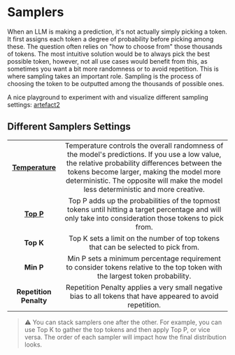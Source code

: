 # Samplers

When an LLM is making a prediction, it's not actually simply picking a token. It first assigns each token a degree of probability before picking among these. The question often relies on "how to choose from" those thousands of tokens. The most intuitive solution would be to always pick the best possible token, however, not all use cases would benefit from this, as sometimes you want a bit more randomness or to avoid repetition. This is where sampling takes an important role. Sampling is the process of choosing the token to be outputted among the thousands of possible ones.

A nice playground to experiment with and visualize different sampling settings: [artefact2](https://artefact2.github.io/llm-sampling/index.xhtml)

## Different Samplers Settings

<table style="border-collapse: collapse; width: 100%; text-align: center;">
  <tr>
    <td style="font-weight:bold"><a href="temperature.md">Temperature</a></td>
    <td>
    Temperature controls the overall randomness of the model's predictions. If you use a low value, the relative probability differences between the tokens become larger, making the model more deterministic. The opposite will make the model less deterministic and more creative.
    </td>
  </tr>
  <tr>
    <td style="font-weight:bold"><a href="top_p.md">Top P</a></td>
    <td>
    Top P adds up the probabilities of the topmost tokens until hitting a target percentage and will only take into consideration those tokens to pick from.
    </td>
  </tr>
  <tr>
    <td style="font-weight:bold">Top K</td>
    <td>
    Top K sets a limit on the number of top tokens that can be selected to pick from.
    </td>
  </tr>
  <tr>
    <td style="font-weight:bold">Min P</td>
    <td>
    Min P sets a minimum percentage requirement to consider tokens relative to the top token with the largest token probability.
    </td>
  </tr>
  <tr>
    <td style="font-weight:bold">Repetition Penalty</td>
    <td>
    Repetition Penalty applies a very small negative bias to all tokens that have appeared to avoid repetition.
    </td>
  </tr>
</table>

> ⚠️ You can stack samplers one after the other. For example, you can use Top K to gather the top tokens and then apply Top P, or vice versa. The order of each sampler will impact how the final distribution looks.
